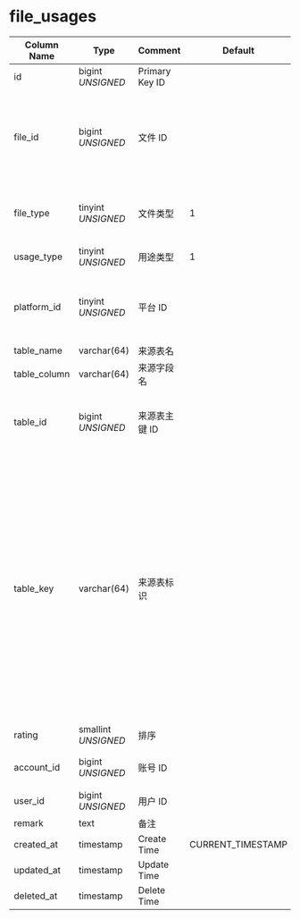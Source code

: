 # file_usages

| Column Name | Type | Comment | Default | Null | Remark |
| --- | --- | --- | --- | --- | --- |
| id | bigint *UNSIGNED* | Primary Key ID |  | NO | Auto Increment |
| file_id | bigint *UNSIGNED* | 文件 ID |  | NO | 关联字段 [files->id](../systems/files.md)<br>不是唯一值，一个文件支持关联多个附属信息 |
| file_type | tinyint *UNSIGNED* | 文件类型 | 1 | NO | 1.图片 / 2.视频 / 3.音频 / 4.文档 |
| usage_type | tinyint *UNSIGNED* | 用途类型 | 1 | NO | [见编号说明](../number.md#文件用途类型) |
| platform_id | tinyint *UNSIGNED* | 平台 ID |  | NO | [字典健值->平台编号](../dictionary/platforms.md)<br>在哪个平台上操作的使用 |
| table_name | varchar(64) | 来源表名 |  | NO | 哪个表 |
| table_column | varchar(64) | 来源字段名 |  | NO | 哪个字段是文件值 |
| table_id | bigint *UNSIGNED* | 来源表主键 ID |  | YES | 哪条数据记录的文件，该条记录的`主键 ID` |
| table_key | varchar(64) | 来源表标识 |  | YES | 如果数据记录不以`主键 ID`为依据时，则填写数据记录的标识名<br>例如：配置表不以`主键 ID`为依据，所以使用键名作为标识名。<br>再比如插件表标识名，关联字段 [plugins->unikey](../plugins/plugins.md) |
| rating | smallint *UNSIGNED* | 排序 |  | YES |  |
| account_id | bigint *UNSIGNED* | 账号 ID |  | YES | 关联字段 [accounts->id](../accounts/accounts.md) |
| user_id | bigint *UNSIGNED* | 用户 ID |  | YES | 关联字段 [users->id](../users/users.md) |
| remark | text | 备注 |  | YES |  |
| created_at | timestamp | Create Time | CURRENT_TIMESTAMP | NO |  |
| updated_at | timestamp | Update Time |  | YES |  |
| deleted_at | timestamp | Delete Time |  | YES |  |
